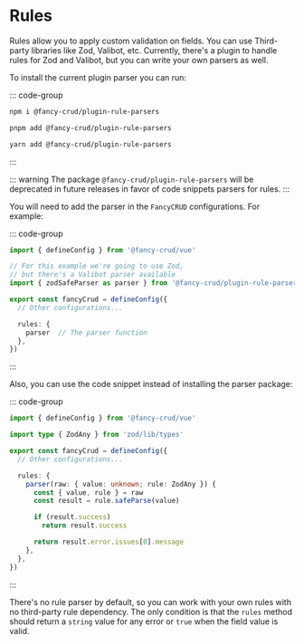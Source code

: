 # Rules

Rules allow you to apply custom validation on fields. You can use Third-party libraries like Zod, Valibot, etc. Currently, there's a plugin to handle rules for Zod and Valibot, but you can write your own parsers as well.

To install the current plugin parser you can run:

::: code-group
```bash [NPM]
npm i @fancy-crud/plugin-rule-parsers
```
```bash [PNPM]
pnpm add @fancy-crud/plugin-rule-parsers
```
```bash [Yarn]
yarn add @fancy-crud/plugin-rule-parsers
```
:::

::: warning
The package `@fancy-crud/plugin-rule-parsers` will be deprecated in future releases in favor of code snippets parsers for rules.
:::


You will need to add the parser in the `FancyCRUD` configurations. For example:

::: code-group
```ts [fancy-crud.config.ts]
import { defineConfig } from '@fancy-crud/vue'

// For this example we're going to use Zod,
// but there's a Valibot parser available
import { zodSafeParser as parser } from '@fancy-crud/plugin-rule-parsers'

export const fancyCrud = defineConfig({
  // Other configurations...

  rules: {
    parser  // The parser function
  },
})
```
:::

Also, you can use the code snippet instead of installing the parser package:

::: code-group
```ts [fancy-crud.config.ts]
import { defineConfig } from '@fancy-crud/vue'

import type { ZodAny } from 'zod/lib/types'

export const fancyCrud = defineConfig({
  // Other configurations...

  rules: {
    parser(raw: { value: unknown; rule: ZodAny }) {
      const { value, rule } = raw
      const result = rule.safeParse(value)

      if (result.success)
        return result.success

      return result.error.issues[0].message
    },
  },
})
```
:::

There's no rule parser by default, so you can work with your own rules with no third-party rule dependency. The only condition is that the `rules` method should return a `string` value for any error or `true` when the field value is valid.
